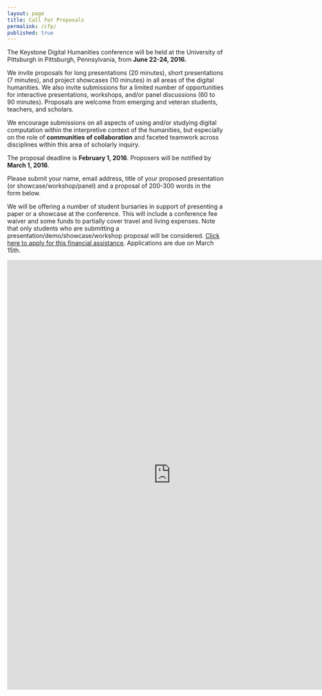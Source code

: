 ```yaml
---
layout: page
title: Call For Proposals
permalink: /cfp/
published: true
---
```


The Keystone Digital Humanities conference will be held at the University of Pittsburgh in Pittsburgh, Pennsylvania, from **June 22-24, 2016.**

We invite proposals for long presentations (20 minutes), short presentations (7 minutes), and project showcases (10 minutes) in all areas of the digital humanities. We also invite submissions for a limited number of opportunities for interactive presentations, workshops, and/or panel discussions (60 to 90 minutes). Proposals are welcome from emerging and veteran students, teachers, and scholars.

We encourage submissions on all aspects of using and/or studying digital computation within the interpretive context of the humanities, but especially on the role of **communities of collaboration** and faceted teamwork across disciplines within this area of scholarly inquiry.

The proposal deadline is **February 1, 2016**. Proposers will be notified by **March 1, 2016**.

Please submit your name, email address, title of your proposed presentation (or showcase/workshop/panel) and a proposal of 200-300 words in the form below.

We will be offering a number of student bursaries in support of presenting a paper or a showcase at the conference. This will include a conference fee waiver and some funds to partially cover travel and living expenses. Note that only students who are submitting a presentation/demo/showcase/workshop proposal will be considered. [Click here to apply for this financial assistance]( http://goo.gl/forms/g1uDbbrKOS). Applications are due on March 15th.




<iframe src="https://docs.google.com/forms/d/1B1pJ-rrBNGOBBiVwKQlwY0vP6MYRODcW-_GgFGv7tOA/viewform?embedded=true#start=embed" width="760" height="1000" frameborder="0" marginheight="0" marginwidth="0">Loading...</iframe>
